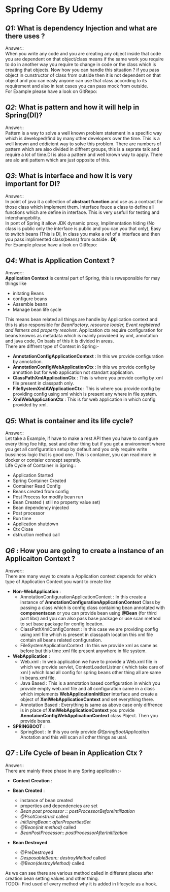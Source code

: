 # __Spring Core By Udemy__  

## _Q1:_ What is dependency Injection and what are there uses ?  
Answer::  
When you write any code and you are creating any object inside that code you are dependent on that object/class means if the same work you require to do in another way you require to change in code or
the class which is creating that objects. Now how you can handle this situation ? if you pass object in cunstructor of class from outside then it is not dependent on that object and you can easly anyone
can use that class according to its requirement and also in test cases you can pass mock from outside.  
For Example please have a look on GitRepo:


## _Q2_: What is pattern and how it will help in Spring(DI)?    
Answer::  
Pattern is a way to solve a well known problem statement in a specific way which is developed/find by many other developers over the time. This is a well known and eddicient way to solve this problem.
There are numbers of pattern which are also divided in diffrent groups, this is a seprate talk and require a lot of time.DI is also a pattern and well known way to apply. There are alo anti pattern which are just opposite of this.  

## _Q3_: What is interface and how it is very important for DI? 
Answer::  
In point of java it a collection of __abstract function__ and use as a contract for those class which implement them. Interface fouce a class to define all functions which are define in interface.
This is very usefull for testing and interchangebility.   
In pont of Spring it allow JDK dynamic proxy, Implimentation hiding (No class is public only the interface is public and you can you that only), Easy to switch beans (This is DI, In class you make a ref
of a interface and then you pass implimented class(beans) from outside . __DI__)   
For Example please have a look on GitRepo:  

## _Q4_: What is Application Context ?  
Answer::  
__Application Context__ is central part of Spring, this is rewsponsible for may things like   
* initating Beans  
* configure beans  
* Assemble beans  
* Manage bean life cycle  

This means bean related all things are handle by Application context and this is also responsible for _BeanFactory, resource loader, Event registered and listners and property resolver_.  Application ctx
require configuration for beans knowns as metadata which is mainly provideed by xml, annotation and java code, On basis of this it is divided in areas.  
There are diffrent type of Context in Spring:-  

* __AnnotationConfigApplicationContext__ : In this we provide configuration by annotation.  
* __AnnotationConfigWebApplicationCtx__ : In this we provide config by annottion but for web application not standart application.  
* __ClassPathXmlApplicationCtx__ : This is where you provide config by xml file present in classpath only.  
* __FileSystemXmlAWpplicationCtx__ : This is where you provide config by providing config using xml which is present any where in file system.  
* __XmlWebApplicationCtx__ : This is for web application in which config provided by xml.  


## _Q5_: What is container and its life cycle?  
Answer::  
Let take a Example, if have to make a rest API then you have to configure every thing foe http, sest and other thing but if you get a environment where you get all configuration setup by default and 
you only require write bussiness logic that is good one. This is container, you can read more in docker or contaier concept sepratly.  
Life Cycle of Container in Spring::  
* Application Started  
* Spring Container Created  
* Container Read Config  
* Beans created from config  
* Post Process for modify bean run  
* Bean Created ( still no property value set)  
* Bean dependency injected  
* Post processor  
* Run time  
* Application shutdown  
* Ctx Close  
* dstruction method call  

## _Q6_ : How you are going to create a instance of an Applicaiton Context ?  
Answer::  
There are many ways to create a Application context depends for which type of Application Context you want to create like  
* __Non-WebApplication__ :  
	* AnnotationConfigurationApplicationContext :  In this create a instance of __AnnotationConfigurationApplicationContext__ Class by passing a class which is config class containing bean annotated with  __componentscan__ or you can provide bean using __@Bean__ (for third part libs)  and you can also pass base package or use scan method to set base package for config location.  
	* ClassPathXmlConfigContext : In this case we are providing config using xml file which is present in classpath location this xml file contain all beans related configuration.  
	* FileSystemApplicationContext : In this we provide xml as same as before but this time  xml file present anywhere in file system.  
* __WebApplication__ :  
	* Web.xml :  In web application we have to provide a Web.xml file in which we provide servlet, ContextLoaderListner ( which take care of xml ) which load all config for spring beans other thing all are same in beans.xml file.  
	* Java Based : This is a annotation based configuration in which you provide empty web.xml file and all configuration came in a class which implements __WebApplicationInitlizer__ interface and 
create a object of __XmlWebApplicationContext__ and set everything there.  
	* Annotation Based : Everything is same as above case only diffrence is in place of __XmlWebApplicationContext__ you provide __AnnotaionConfigWebApplicationContext__ class Pbject.  Then you provide beans.  
* __SPRINGBOOT__ :  
	* SpringBoot : In this you only provide _@SpringBootApplication_ Anotation and this will scan all other things as usal.  

## _Q7_ : Life Cycle of bean in Application Ctx ?  
Answer::  
There are mainly three phase in any Spring applicatin :-   
* __Context Creation__ :  
* __Bean Created__ :  
	* instance of bean created  
	* properties and dependencies are set  
	* _Bean post processor :: postProcessorBeforeIntilization_  
	* _@PsotConstruct_ called  
	* _initlizingBean:: afterPropertiesSet_  
	* _@Bean(init method)_ called  
	* _BeanPostProcessor:: postProcessorAfterInitlization_  

* __Bean Destroyed__  
	* @PreDestroyed  
	* _DesposableBean:: destroyMethod_ called  
	* _@Bean(destroyMethod)_ called.  

As we can see there are various method called in different places after creation bean setting values and other thing.  
TODO:: Find used of every method why it is added in lifecycle as a hook.  

